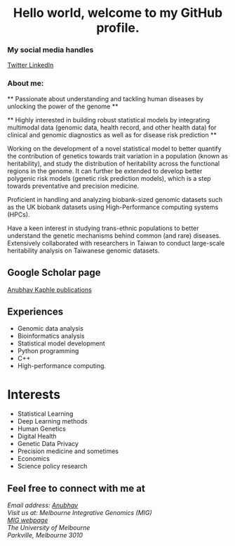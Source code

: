 <h1 align="center">Hello world, welcome to my GitHub profile.

### My social media handles
<a href="https://twitter.com/KaphleAnubhav" > Twitter </a> 
<a href="https://www.linkedin.com/in/anubhavkaphle00001/" > LinkedIn </a> 


### About me:
** Passionate about understanding and tackling human diseases by unlocking the power of the genome **

** Highly interested in building robust statistical models by integrating multimodal data (genomic data, health record, and other health data) for clinical and genomic diagnostics as well as for disease risk prediction **

Working on the development of a novel statistical model to better quantify the contribution of genetics towards trait variation in a population (known as heritability), and study the distribution of heritability across the functional regions in the genome. It can further be extended to develop better polygenic risk models (genetic risk prediction models), which is a step towards preventative and precision medicine.

Proficient in handling and analyzing biobank-sized genomic datasets such as the UK biobank datasets using High-Performance computing systems (HPCs).

Have a keen interest in studying trans-ethnic populations to better understand the genetic mechanisms behind common (and rare) diseases. Extensively collaborated with researchers in Taiwan to conduct large-scale heritability analysis on Taiwanese genomic datasets.


## Google Scholar page
<a href="https://twitter.com/KaphleAnubhav" > Anubhav Kaphle publications </a>

## Experiences
- Genomic data analysis
- Bioinformatics analysis 
- Statistical model development
- Python programming
- C++
- High-performance computing.

# Interests
- Statistical Learning
- Deep Learning methods
- Human Genetics
- Digital Health
- Genetic Data Privacy
- Precision medicine
and sometimes 
- Economics
- Science policy research

## Feel free to connect with me at 
<address>
Email address: <a href="mailto:anubhavkaphle@gmail.com">Anubhav</a> <br>
Visit us at: Melbourne Integrative Genomics (MIG)<br>
<a href="https://sites.research.unimelb.edu.au/integrative-genomics/MIG-home" > MIG webpage </a> <br>
The University of Melbourne <br>
Parkville, Melbourne 3010 <br>
</address>
